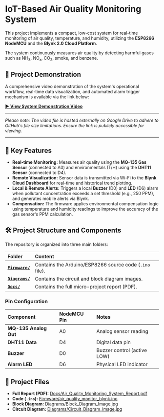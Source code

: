 # IoT-Based Air Quality Monitoring System

This project implements a compact, low-cost system for real-time monitoring of air quality, temperature, and humidity, utilizing the **ESP8266 NodeMCU** and the **Blynk 2.0 Cloud Platform**.

The system continuously measures air quality by detecting harmful gases such as $\text{NH}_3$, $\text{NO}_{\text{x}}$, $\text{CO}_2$, smoke, and benzene.

## 🎥 Project Demonstration

A comprehensive video demonstration of the system's operational workflow, real-time data visualization, and automated alarm trigger mechanism is available via the link below:

**[▶️ View System Demonstration Video](https://drive.google.com/file/d/1PKbk-TQ3kxujMSxxviOvx8rL3FXMY_Bh/view?usp=drivesdk)**

---
*Please note: The video file is hosted externally on Google Drive to adhere to GitHub's file size limitations. Ensure the link is publicly accessible for viewing.*

***

## 🌟 Key Features

* **Real-time Monitoring:** Measures air quality using the **MQ-135 Gas Sensor** (connected to A0) and environmentals (T/H) using the **DHT11 Sensor** (connected to D4).
* **Remote Visualization:** Sensor data is transmitted via Wi-Fi to the **Blynk Cloud Dashboard** for real-time and historical trend plotting.
* **Local & Remote Alerts:** Triggers a local **Buzzer** (D0) and **LED** (D6) alarm when pollutant concentration exceeds a set threshold (e.g., 250 PPM), and generates mobile alerts via Blynk.
* **Compensation:** The firmware applies environmental compensation logic using temperature and humidity readings to improve the accuracy of the gas sensor's PPM calculation.

## 🛠️ Project Structure and Components

The repository is organized into three main folders:

| Folder | Content |
| :--- | :--- |
| **[`Firmware/`](Firmware/)** | Contains the Arduino/ESP8266 source code (`.ino` file). |
| **[`Diagrams/`](Diagrams/)** | Contains the circuit and block diagram images. |
| **[`Docs/`](Docs/)** | Contains the full micro-project report (PDF). |

### Pin Configuration

| Component | NodeMCU Pin | Notes |
| :--- | :--- | :--- |
| **MQ-135 Analog Out** | A0 | Analog sensor reading |
| **DHT11 Data** | D4 | Digital data pin |
| **Buzzer** | D0 | Buzzer control (active LOW) |
| **Alarm LED** | D6 | Physical LED indicator |

## 🔗 Project Files

* **Full Report (PDF):** [Docs/Air\_Quality\_Monitoring\_System\_Report.pdf](Docs/Air_Quality_Monitoring_System_Report.pdf)
* **Code (`.ino`):** [Firmware/air\_quality\_monitor\_blynk.ino](Firmware/air_quality_monitor_blynk.ino)
* **Block Diagram:** [Diagrams/Block\_Diagram\_Image.jpg](Diagrams/Block_Diagram_Image.jpg)
* **Circuit Diagram:** [Diagrams/Circuit\_Diagram\_Image.jpg](Diagrams/Circuit_Diagram\_Image.jpg)
